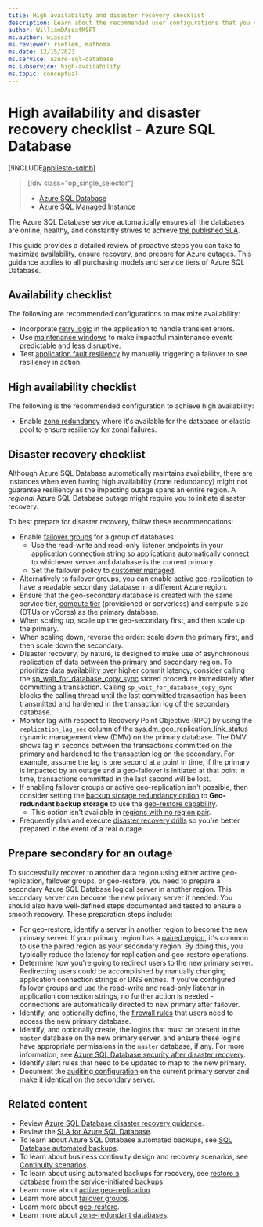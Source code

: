 ```yaml
---
title: High availability and disaster recovery checklist
description: Learn about the recommended user configurations that you can implement to maximize availability and ensure recovery for Azure SQL Database.
author: WilliamDAssafMSFT
ms.author: wiassaf
ms.reviewer: rsetlem, mathoma
ms.date: 12/15/2023
ms.service: azure-sql-database
ms.subservice: high-availability
ms.topic: conceptual
---
```

# High availability and disaster recovery checklist - Azure SQL Database
[!INCLUDE[appliesto-sqldb](../includes/appliesto-sqldb.md)]

> [!div class="op_single_selector"]
> * [Azure SQL Database](high-availability-disaster-recovery-checklist.md?view=azuresql-db&preserve-view=true)
> * [Azure SQL Managed Instance](../managed-instance/high-availability-disaster-recovery-checklist.md?view=azuresql-mi&preserve-view=true)

The Azure SQL Database service automatically ensures all the databases are online, healthy, and constantly strives to achieve [the published SLA](https://azure.microsoft.com/support/legal/sla/azure-sql-database/). 

This guide provides a detailed review of proactive steps you can take to maximize availability, ensure recovery, and prepare for Azure outages. This guidance applies to all purchasing models and service tiers of Azure SQL Database.

## Availability checklist

The following are recommended configurations to maximize availability:

* Incorporate [retry logic](develop-overview.md#resiliency) in the application to handle transient errors.
* Use [maintenance windows](maintenance-window.md) to make impactful maintenance events predictable and less disruptive.
* Test [application fault resiliency](high-availability-sla-local-zone-redundancy.md#testing-application-fault-resiliency) by manually triggering a failover to see resiliency in action.


## High availability checklist

The following is the recommended configuration to achieve high availability:

* Enable [zone redundancy](high-availability-sla-local-zone-redundancy.md#zone-redundant-availability) where it's available for the database or elastic pool to ensure resiliency for zonal failures.

## Disaster recovery checklist

Although Azure SQL Database automatically maintains availability, there are instances when even having high availability (zone redundancy) might not guarantee resiliency as the impacting outage spans an entire region. A _regional_ Azure SQL Database outage might require you to initiate disaster recovery. 

To best prepare for disaster recovery, follow these recommendations:

* Enable [failover groups](failover-group-sql-db.md) for a group of databases. 
    * Use the read-write and read-only listener endpoints in your application connection string so applications automatically connect to whichever server and database is the current primary. 
    * Set the failover policy to [customer managed](failover-group-sql-db.md#failover-policy).
* Alternatively to failover groups, you can enable [active geo-replication](active-geo-replication-overview.md) to have a readable secondary database in a different Azure region. 
* Ensure that the geo-secondary database is created with the same service tier, [compute tier](./service-tiers-sql-database-vcore.md#compute) (provisioned or serverless) and compute size (DTUs or vCores) as the primary database.
* When scaling up, scale up the geo-secondary first, and then scale up the primary.
* When scaling down, reverse the order: scale down the primary first, and then scale down the secondary.
* Disaster recovery, by nature, is designed to make use of asynchronous replication of data between the primary and secondary region. To prioritize data availability over higher commit latency, consider calling the [sp_wait_for_database_copy_sync](/sql/relational-databases/system-stored-procedures/sp-wait-for-database-copy-sync-transact-sql) stored procedure immediately after committing a transaction. Calling `sp_wait_for_database_copy_sync` blocks the calling thread until the last committed transaction has been transmitted and hardened in the transaction log of the secondary database.
* Monitor lag with respect to Recovery Point Objective (RPO) by using the `replication_lag_sec` column of the [sys.dm_geo_replication_link_status](/sql/relational-databases/system-dynamic-management-views/sys-dm-geo-replication-link-status-azure-sql-database?preserve-view=true&view=azuresqldb-current) dynamic management view (DMV) on the primary database. The DMV shows lag in seconds between the transactions committed on the primary and hardened to the transaction log on the secondary. For example, assume the lag is one second at a point in time, if the primary is impacted by an outage and a geo-failover is initiated at that point in time, transactions committed in the last second will be lost.
* If enabling failover groups or active geo-replication isn't possible, then consider setting the [backup storage redundancy option](automated-backups-change-settings.md?preserve-view=true&view=azuresqldb-current#configure-backup-storage-redundancy) to **Geo-redundant backup storage** to use the [geo-restore capability](recovery-using-backups.md#point-in-time-restore). 
    * This option isn't available in [regions with no region pair](/azure/reliability/cross-region-replication-azure#regions-with-availability-zones-and-no-region-pair). 
* Frequently plan and execute [disaster recovery drills](disaster-recovery-drills.md) so you're better prepared in the event of a real outage.

## Prepare secondary for an outage

To successfully recover to another data region using either active geo-replication, failover groups, or geo-restore, you need to prepare a secondary Azure SQL Database logical server in another region. This secondary server can become the new primary server if needed. You should also have well-defined steps documented and tested to ensure a smooth recovery. These preparation steps include:

* For geo-restore, identify a server in another region to become the new primary server. If your primary region has a [paired region](/azure/reliability/cross-region-replication-azure), it's common to use the paired region as your secondary region. By doing this, you typically reduce the latency for replication and geo-restore operations.
* Determine how you're going to redirect users to the new primary server. Redirecting users could be accomplished by manually changing application connection strings or DNS entries. If you've configured failover groups and use the read-write and read-only listener in application connection strings, no further action is needed - connections are automatically directed to new primary after failover.
* Identify, and optionally define, the [firewall rules](firewall-configure.md) that users need to access the new primary database.
* Identify, and optionally create, the logins that must be present in the `master` database on the new primary server, and ensure these logins have appropriate permissions in the `master` database, if any. For more information, see [Azure SQL Database security after disaster recovery](active-geo-replication-security-configure.md).
* Identify alert rules that need to be updated to map to the new primary.
* Document the [auditing configuration](auditing-overview.md) on the current primary server and make it identical on the secondary server. 

## Related content

- Review [Azure SQL Database disaster recovery guidance](disaster-recovery-guidance.md).
- Review the [SLA for Azure SQL Database](https://azure.microsoft.com/support/legal/sla/azure-sql-database/).
- To learn about Azure SQL Database automated backups, see [SQL Database automated backups](automated-backups-overview.md).
- To learn about business continuity design and recovery scenarios, see [Continuity scenarios](business-continuity-high-availability-disaster-recover-hadr-overview.md).
- To learn about using automated backups for recovery, see [restore a database from the service-initiated backups](recovery-using-backups.md).
- Learn more about [active geo-replication](active-geo-replication-overview.md).
- Learn more about [failover groups](failover-group-sql-db.md).
- Learn more about [geo-restore](recovery-using-backups.md#point-in-time-restore).
- Learn more about [zone-redundant databases](high-availability-sla-local-zone-redundancy.md).
